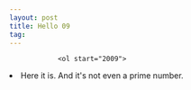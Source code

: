 ```yaml
---
layout: post
title: Hello 09
tag: 
---
```



                <ol start="2009">
<li>Here it is. And it's not even a prime number.</li>
</ol>
            

